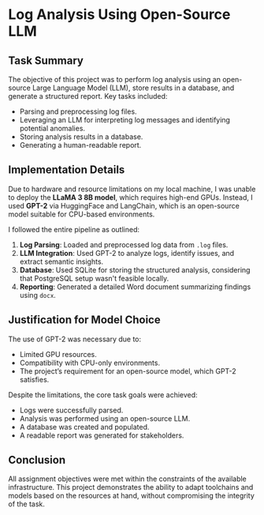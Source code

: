 # Log Analysis Using Open-Source LLM

## Task Summary
The objective of this project was to perform log analysis using an open-source Large Language Model (LLM), store results in a database, and generate a structured report. Key tasks included:

- Parsing and preprocessing log files.
- Leveraging an LLM for interpreting log messages and identifying potential anomalies.
- Storing analysis results in a database.
- Generating a human-readable report.

## Implementation Details

Due to hardware and resource limitations on my local machine, I was unable to deploy the **LLaMA 3 8B model**, which requires high-end GPUs. Instead, I used **GPT-2** via HuggingFace and LangChain, which is an open-source model suitable for CPU-based environments.

I followed the entire pipeline as outlined:

1. **Log Parsing**: Loaded and preprocessed log data from `.log` files.
2. **LLM Integration**: Used GPT-2 to analyze logs, identify issues, and extract semantic insights.
3. **Database**: Used SQLite for storing the structured analysis, considering that PostgreSQL setup wasn't feasible locally.
4. **Reporting**: Generated a detailed Word document summarizing findings using `docx`.

## Justification for Model Choice

The use of GPT-2 was necessary due to:
- Limited GPU resources.
- Compatibility with CPU-only environments.
- The project’s requirement for an open-source model, which GPT-2 satisfies.

Despite the limitations, the core task goals were achieved:
- Logs were successfully parsed.
- Analysis was performed using an open-source LLM.
- A database was created and populated.
- A readable report was generated for stakeholders.

## Conclusion

All assignment objectives were met within the constraints of the available infrastructure. This project demonstrates the ability to adapt toolchains and models based on the resources at hand, without compromising the integrity of the task.

